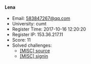 #### Lena  

* Email: 583847267@qq.com  
* University: cumt  
* Register Time: 2017-10-16 12:20:20  
* Register IP: 153.36.217.11  
* Score: 11  
* Solved challenges: 
  * [[MISC] source](https://github.com/SniperOJ/Challenges/blob/master/misc/source.json)  
  * [[MISC] signin](https://github.com/SniperOJ/Challenges/blob/master/misc/signin.json)  

